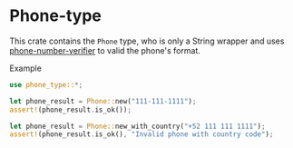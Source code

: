# Phone-type

This crate contains the `Phone` type, who is only a String wrapper and uses 
[phone-number-verifier](https://crates.io/crates/phone-number-verifier) to valid the 
phone's format.

Example
```rust
use phone_type::*;

let phone_result = Phone::new("111-111-1111");
assert!(phone_result.is_ok());

let phone_result = Phone::new_with_country("+52 111 111 1111");
assert!(phone_result.is_ok(), "Invalid phone with country code");
 ```
